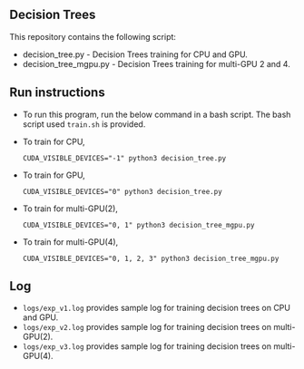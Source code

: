 ## Decision Trees

This repository contains the following script:
* decision_tree.py - Decision Trees training for CPU and GPU.
* decision_tree_mgpu.py - Decision Trees training for multi-GPU 2 and 4.

## Run instructions

* To run this program, run the below command in a bash script. The bash script used `train.sh` is provided.

* To train for CPU,

    `CUDA_VISIBLE_DEVICES="-1" python3 decision_tree.py`

* To train for GPU,

    `CUDA_VISIBLE_DEVICES="0" python3 decision_tree.py`

* To train for multi-GPU(2),

    `CUDA_VISIBLE_DEVICES="0, 1" python3 decision_tree_mgpu.py`

* To train for multi-GPU(4),

    `CUDA_VISIBLE_DEVICES="0, 1, 2, 3" python3 decision_tree_mgpu.py`

## Log
* `logs/exp_v1.log` provides sample log for training decision trees on CPU and GPU.
* `logs/exp_v2.log` provides sample log for training decision trees on multi-GPU(2).
* `logs/exp_v3.log` provides sample log for training decision trees on multi-GPU(4).